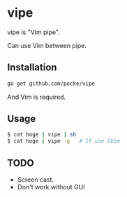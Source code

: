 vipe
=======

vipe is "Vim pipe".

Can use Vim between pipe.


Installation
----------

```sh
go get github.com/pocke/vipe
```

And Vim is required.


Usage
------


```sh
$ cat hoge | vipe | sh
$ cat hoge | vipe -g   # If use GVim
```


TODO
------

- Screen cast.
- Don't work without GUI
